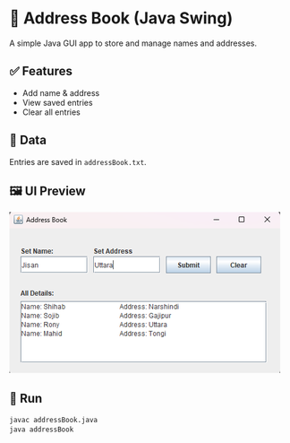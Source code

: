 # 📒 Address Book (Java Swing)

A simple Java GUI app to store and manage names and addresses.

## ✅ Features
- Add name & address  
- View saved entries  
- Clear all entries  

## 💾 Data
Entries are saved in `addressBook.txt`.

## 🖼️ UI Preview
![App UI](screenshot.png)

## 🚀 Run
```bash
javac addressBook.java
java addressBook
```
